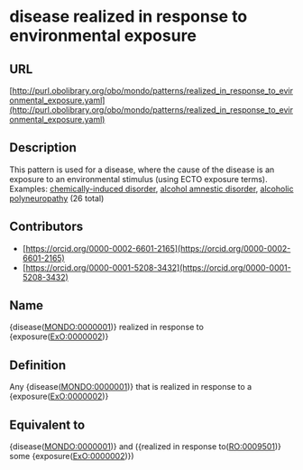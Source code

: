 # disease realized in response to environmental exposure 
## URL 

[http://purl.obolibrary.org/obo/mondo/patterns/realized_in_response_to_evironmental_exposure.yaml](http://purl.obolibrary.org/obo/mondo/patterns/realized_in_response_to_evironmental_exposure.yaml)
## Description 

This pattern is used for a disease, where the cause of the disease is an exposure to an environmental stimulus (using ECTO exposure terms).
Examples: [chemically-induced disorder](http://purl.obolibrary.org/obo/MONDO_0029001), [alcohol amnestic disorder](http://purl.obolibrary.org/obo/MONDO_0021702), [alcoholic polyneuropathy](http://purl.obolibrary.org/obo/MONDO_0006645) (26 total)
## Contributors 
* [https://orcid.org/0000-0002-6601-2165](https://orcid.org/0000-0002-6601-2165) 
* [https://orcid.org/0000-0001-5208-3432](https://orcid.org/0000-0001-5208-3432) 
## Name 

{disease\([MONDO:0000001](http://purl.obolibrary.org/obo/MONDO_0000001)\)} realized in response to {exposure\([ExO:0000002](http://purl.obolibrary.org/obo/ExO_0000002)\)}

## Definition 

Any {disease\([MONDO:0000001](http://purl.obolibrary.org/obo/MONDO_0000001)\)} that is realized in response to a {exposure\([ExO:0000002](http://purl.obolibrary.org/obo/ExO_0000002)\)}

## Equivalent to 

{disease\([MONDO:0000001](http://purl.obolibrary.org/obo/MONDO_0000001)\)} and ({realized in response to\([RO:0009501](http://purl.obolibrary.org/obo/RO_0009501)\)} some {exposure\([ExO:0000002](http://purl.obolibrary.org/obo/ExO_0000002)\)})

